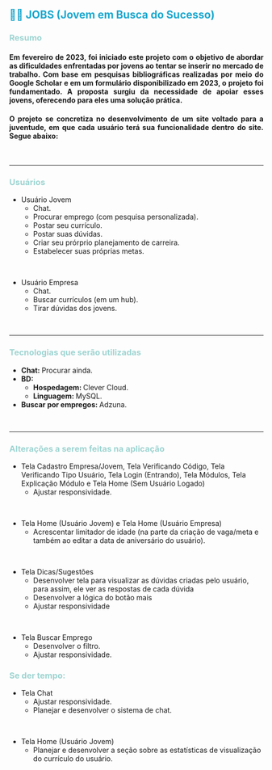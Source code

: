 <h2 style="color: #19a7ce;">
  👷🏼 JOBS (Jovem em Busca do Sucesso)
</h2>

<h3 style="color: #9DD4D1;">
  Resumo
</h3>

<h4 style="text-align: justify">
  Em fevereiro de 2023, foi iniciado este projeto com o objetivo de abordar as dificuldades enfrentadas por jovens ao tentar se inserir no mercado de trabalho. Com base em pesquisas bibliográficas realizadas por meio do Google Scholar e em um formulário disponibilizado em 2023, o projeto foi fundamentado. A proposta surgiu da necessidade de apoiar esses jovens, oferecendo para eles uma solução prática.
</h4>

<h4 style="text-align: justify">
  O projeto se concretiza no desenvolvimento de um site voltado para a juventude, em que cada usuário terá sua funcionalidade dentro do site. Segue abaixo:
</h4>

<br>

<hr>

<h3 style="color: #9DD4D1;">
  Usuários
</h3>

- Usuário Jovem
  - Chat.
  - Procurar emprego (com pesquisa personalizada).
  - Postar seu currículo.
  - Postar suas dúvidas.
  - Criar seu prórprio planejamento de carreira.
  - Estabelecer suas próprias metas.

<br>

- Usuário Empresa
  - Chat.
  - Buscar currículos (em um hub).
  - Tirar dúvidas dos jovens.

<br>

<hr>

<h3 style="color: #9DD4D1;">
  Tecnologias que serão utilizadas
</h3>

- <b> Chat: </b> Procurar ainda.
- <b> BD: </b> 
  - <b> Hospedagem: </b> Clever Cloud.
  - <b> Linguagem: </b> MySQL.
- <b> Buscar por empregos: </b> Adzuna.

<br>

<hr>

<h3 style="color: #9DD4D1;">
  Alterações a serem feitas na aplicação
</h3>

- Tela Cadastro Empresa/Jovem, Tela Verificando Código, Tela Verificando Tipo Usuário, Tela Login (Entrando), Tela Módulos, Tela Explicação Módulo e Tela Home (Sem Usuário Logado) 
  - Ajustar responsividade.

<br>

- Tela Home (Usuário Jovem) e Tela Home (Usuário Empresa)
  - Acrescentar limitador de idade (na parte da criação de vaga/meta e também ao editar a data de aniversário do usuário).

<br>

- Tela Dicas/Sugestões
  - Desenvolver tela para visualizar as dúvidas criadas pelo usuário, para assim, ele ver as respostas de cada dúvida
  - Desenvolver a lógica do botão mais
  - Ajustar responsividade

<br>

- Tela Buscar Emprego
  - Desenvolver o filtro.
  - Ajustar responsividade.

<h3 style="color: #9DD4D1;">
  Se der tempo:
</h3>

- Tela Chat
  - Ajustar responsividade.
  - Planejar e desenvolver o sistema de chat.

<br>

- Tela Home (Usuário Jovem)
  - Planejar e desenvolver a seção sobre as estatísticas de visualização do currículo do usuário.